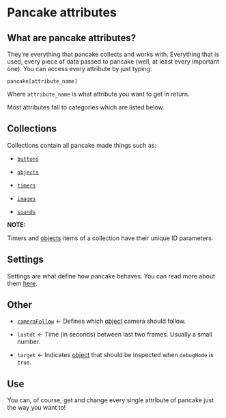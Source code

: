 # Pancake attributes

## What are pancake attributes?

They're everything that pancake collects and works with. Everything that is used, every piece of data passed to pancake (well, at least every important one). You can access every attribute by just typing:

`pancake[attribute_name]`

Where `attribute_name` is what attribute you want to get in return.

Most attributes fall to categories which are listed below.

## Collections

Collections contain all pancake made things such as:

* [`buttons`](http://mightypancake.games/#/documentation/topics/buttons)

* [`objects`](http://mightypancake.games/#/documentation/topics/objects)

* [`timers`](http://mightypancake.games/#/documentation/topics/timers)

* [`images`](http://mightypancake.games/#/documentation/topics/images)

* [`sounds`](http://mightypancake.games/#/documentation/topics/sounds)

**NOTE:**

Timers and [objects](http://mightypancake.games/#/documentation/topics/objects) items of a collection have their unique ID parameters.

## Settings

Settings are what define how pancake behaves. You can read more about them [here](http://mightypancake.games/#/documentation/topics/settings).

## Other

* [`cameraFollow`](http://mightypancake.games/#/documentation/topics/camera_follow) <- Defines which [object](http://mightypancake.games/#/documentation/topics/objects) camera should follow.

* `lastdt` <- Time (in seconds) between last two frames. Usually a small number.

* `target` <- Indicates [object](http://mightypancake.games/#/documentation/topics/objects) that should be inspected when `debugMode` is `true`.

## Use

You can, of course, get and change every single attribute of pancake just the way you want to!
